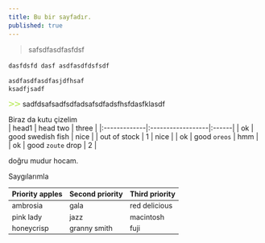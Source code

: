 ```yaml
---
title: Bu bir sayfadır.
published: true
---
```


> safsdfasdfasfdsf  

``
dasfdsfd dasf
asdfasdfdsfsdf
``

```
asdfasdfasdfasjdfhsaf
ksadfjsadf
```

![image](../assets/images/bullet.png)
sadfdsafsadfsdfadsafsdfadsfhsfdasfklasdf  

Biraz da kutu çizelim   
| head1        | head two          | three |
|:-------------|:------------------|:------|
| ok           | good swedish fish | nice  |
| out of stock | 1   | nice  |
| ok           | good `oreos`      | hmm   |
| ok           | good `zoute` drop | 2 |  


doğru mudur hocam.  

Saygılarımla  

| Priority apples | Second priority | Third priority |
|-------|--------|---------|
| ambrosia | gala | red delicious |
| pink lady | jazz | macintosh |
| honeycrisp | granny smith | fuji |



